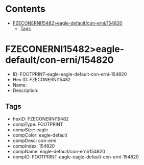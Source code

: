 



Contents
========

* [FZECONERNI15482>eagle-default/con-erni/154820](#fzeconerni15482eagle-defaultcon-erni154820)
	* [Tags](#tags)

# FZECONERNI15482>eagle-default/con-erni/154820

- ID: FOOTPRINT-eagle-eagle-default-con-erni-154820
- Hex ID: FZECONERNI15482
- Name: 
- Description: 

## Tags

- hexID: FZECONERNI15482
- oompType: FOOTPRINT
- oompSize: eagle
- oompColor: eagle-default
- oompDesc: con-erni
- oompIndex: 154820
- oompName: eagle-default/con-erni/154820
- oompID: FOOTPRINT-eagle-eagle-default-con-erni-154820
